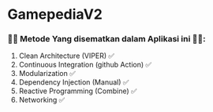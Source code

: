 # GamepediaV2
### 🧩🧩 Metode Yang disematkan dalam Aplikasi ini 🧩🧩:
  1. Clean Architecture (VIPER) ✅
  2. Continuous Integration (github Action) ✅
  3. Modularization ✅
  4. Dependency Injection (Manual) ✅
  5. Reactive Programming (Combine) ✅
  6. Networking ✅

